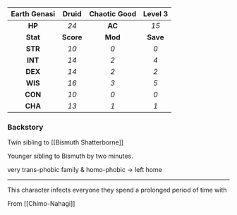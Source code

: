 | Earth Genasi | Druid | Chaotic Good | Level 3 |
| :-------: | :---: | :---: | :---: | 
| **HP** | *24* | **AC** | *15* | 
| **Stat** | **Score** | **Mod** | **Save** | 
| **STR** | *10* | *0* | *0* | 
| **INT** | *14* | *2* | *4* | 
| **DEX** | *14* | *2* | *2* | 
| **WIS** | *16* | *3* | *5* | 
| **CON** | *10* | *0* | *0* | 
| **CHA** | *13* | *1* | *1* | 
<h3> Backstory </h3>
Twin sibling to [[Bismuth Shatterborne]]

Younger sibling to Bismuth by two minutes.

very trans-phobic family & homo-phobic -> left home

---

This character infects everyone they spend a prolonged period of time with

From [[Chimo-Nahagi]]

